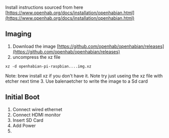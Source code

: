 

Install instructions sourced from here
[https://www.openhab.org/docs/installation/openhabian.html](https://www.openhab.org/docs/installation/openhabian.html)

## Imaging
1. Download the image
[https://github.com/openhab/openhabian/releases](https://github.com/openhab/openhabian/releases)
2. uncompress the xz file
```
xz -d openhabian-pi-raspbian....img.xz
```
Note: brew install xz if you don't have it. Note try just useing the xz file with etcher next time
3. Use balenaetcher to write the image to a Sd card

## Initial Boot
1. Connect wired ethernet
2. Connect HDMI monitor
3. Insert SD Card
4. Add Power
5. 

<!--stackedit_data:
eyJoaXN0b3J5IjpbLTE2NTkxNzUwMTQsMTE2MTEzNTQ4OSwtMT
I2NTU4NTg2M119
-->